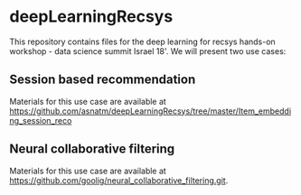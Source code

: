 # deepLearningRecsys
This repository contains files for the deep learning for recsys hands-on workshop - data science summit Israel 18'. 
We will present two use cases:
## Session based recommendation
Materials for this use case are available at https://github.com/asnatm/deepLearningRecsys/tree/master/Item_embedding_session_reco

## Neural collaborative filtering
Materials for this use case are available at https://github.com/goolig/neural_collaborative_filtering.git.

